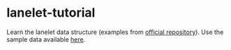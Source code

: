# lanelet-tutorial

Learn the lanelet data structure (examples from [official repository](https://github.com/fzi-forschungszentrum-informatik/Lanelet2/blob/master/lanelet2_examples/src/01_dealing_with_lanelet_primitives/main.cpp)). Use the sample data available [here](https://autowarefoundation.github.io/autoware-documentation/main/tutorials/ad-hoc-simulation/planning-simulation/).
